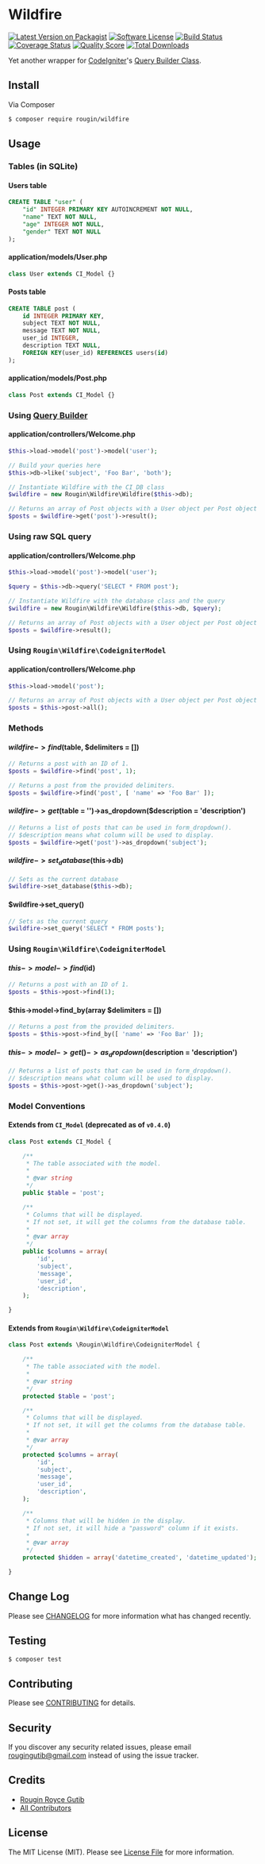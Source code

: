 # Wildfire

[![Latest Version on Packagist][ico-version]][link-packagist]
[![Software License][ico-license]](LICENSE.md)
[![Build Status][ico-travis]][link-travis]
[![Coverage Status][ico-scrutinizer]][link-scrutinizer]
[![Quality Score][ico-code-quality]][link-code-quality]
[![Total Downloads][ico-downloads]][link-downloads]

Yet another wrapper for [CodeIgniter](https://codeigniter.com)'s [Query Builder Class](https://codeigniter.com/user_guide/database/query_builder.html).

## Install

Via Composer

``` bash
$ composer require rougin/wildfire
```

## Usage

### Tables (in SQLite)

#### Users table

``` sql
CREATE TABLE "user" (
    "id" INTEGER PRIMARY KEY AUTOINCREMENT NOT NULL,
    "name" TEXT NOT NULL,
    "age" INTEGER NOT NULL,
    "gender" TEXT NOT NULL
);
```

#### application/models/User.php

``` php
class User extends CI_Model {}
```

#### Posts table

``` sql
CREATE TABLE post (
    id INTEGER PRIMARY KEY,
    subject TEXT NOT NULL,
    message TEXT NOT NULL,
    user_id INTEGER,
    description TEXT NULL,
    FOREIGN KEY(user_id) REFERENCES users(id)
);
```

#### application/models/Post.php

``` php
class Post extends CI_Model {}
```

### Using [Query Builder](https://codeigniter.com/user_guide/database/query_builder.html)

#### application/controllers/Welcome.php

``` php
$this->load->model('post')->model('user');

// Build your queries here
$this->db->like('subject', 'Foo Bar', 'both');

// Instantiate Wildfire with the CI_DB class
$wildfire = new Rougin\Wildfire\Wildfire($this->db);

// Returns an array of Post objects with a User object per Post object
$posts = $wildfire->get('post')->result();
```

### Using raw SQL query

#### application/controllers/Welcome.php

``` php
$this->load->model('post')->model('user');

$query = $this->db->query('SELECT * FROM post');

// Instantiate Wildfire with the database class and the query
$wildfire = new Rougin\Wildfire\Wildfire($this->db, $query);

// Returns an array of Post objects with a User object per Post object
$posts = $wildfire->result();
```

### Using `Rougin\Wildfire\CodeigniterModel`

#### application/controllers/Welcome.php

``` php
$this->load->model('post');

// Returns an array of Post objects with a User object per Post object
$posts = $this->post->all();
```

### Methods

#### $wildfire->find($table, $delimiters = [])

``` php
// Returns a post with an ID of 1.
$posts = $wildfire->find('post', 1);

// Returns a post from the provided delimiters.
$posts = $wildfire->find('post', [ 'name' => 'Foo Bar' ]);
```

#### $wildfire->get($table = '')->as_dropdown($description = 'description')

``` php
// Returns a list of posts that can be used in form_dropdown().
// $description means what column will be used to display.
$posts = $wildfire->get('post')->as_dropdown('subject');
```

#### $wildfire->set_database($this->db)

``` php
// Sets as the current database
$wildfire->set_database($this->db);
```

#### $wildfire->set_query()

``` php
// Sets as the current query
$wildfire->set_query('SELECT * FROM posts');
```

### Using `Rougin\Wildfire\CodeigniterModel`

#### $this->model->find($id)

``` php
// Returns a post with an ID of 1.
$posts = $this->post->find(1);
```

#### $this->model->find_by(array $delimiters = [])

``` php
// Returns a post from the provided delimiters.
$posts = $this->post->find_by([ 'name' => 'Foo Bar' ]);
```

#### $this->model->get()->as_dropdown($description = 'description')

``` php
// Returns a list of posts that can be used in form_dropdown().
// $description means what column will be used to display.
$posts = $this->post->get()->as_dropdown('subject');
```

### Model Conventions

#### Extends from `CI_Model` (deprecated as of `v0.4.0`)

``` php
class Post extends CI_Model {

    /**
     * The table associated with the model.
     *
     * @var string
     */
    public $table = 'post';

    /**
     * Columns that will be displayed.
     * If not set, it will get the columns from the database table.
     *
     * @var array
     */
    public $columns = array(
        'id',
        'subject',
        'message',
        'user_id',
        'description',
    );

}
```

#### Extends from `Rougin\Wildfire\CodeigniterModel`

``` php
class Post extends \Rougin\Wildfire\CodeigniterModel {

    /**
     * The table associated with the model.
     *
     * @var string
     */
    protected $table = 'post';

    /**
     * Columns that will be displayed.
     * If not set, it will get the columns from the database table.
     *
     * @var array
     */
    protected $columns = array(
        'id',
        'subject',
        'message',
        'user_id',
        'description',
    );

    /**
     * Columns that will be hidden in the display.
     * If not set, it will hide a "password" column if it exists.
     *
     * @var array
     */
    protected $hidden = array('datetime_created', 'datetime_updated');

}
```

## Change Log

Please see [CHANGELOG](CHANGELOG.md) for more information what has changed recently.

## Testing

``` bash
$ composer test
```

## Contributing

Please see [CONTRIBUTING](CONTRIBUTING.md) for details.

## Security

If you discover any security related issues, please email rougingutib@gmail.com instead of using the issue tracker.

## Credits

- [Rougin Royce Gutib][link-author]
- [All Contributors][link-contributors]

## License

The MIT License (MIT). Please see [License File](LICENSE.md) for more information.

[ico-version]: https://img.shields.io/packagist/v/rougin/wildfire.svg?style=flat-square
[ico-license]: https://img.shields.io/badge/license-MIT-brightgreen.svg?style=flat-square
[ico-travis]: https://img.shields.io/travis/rougin/wildfire/master.svg?style=flat-square
[ico-scrutinizer]: https://img.shields.io/scrutinizer/coverage/g/rougin/wildfire.svg?style=flat-square
[ico-code-quality]: https://img.shields.io/scrutinizer/g/rougin/wildfire.svg?style=flat-square
[ico-downloads]: https://img.shields.io/packagist/dt/rougin/wildfire.svg?style=flat-square

[link-packagist]: https://packagist.org/packages/rougin/wildfire
[link-travis]: https://travis-ci.org/rougin/wildfire
[link-scrutinizer]: https://scrutinizer-ci.com/g/rougin/wildfire/code-structure
[link-code-quality]: https://scrutinizer-ci.com/g/rougin/wildfire
[link-downloads]: https://packagist.org/packages/rougin/wildfire
[link-author]: https://github.com/rougin
[link-contributors]: ../../contributors

